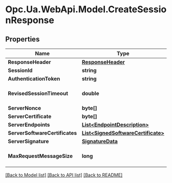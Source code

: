 # Opc.Ua.WebApi.Model.CreateSessionResponse

## Properties

Name | Type | Description | Notes
------------ | ------------- | ------------- | -------------
**ResponseHeader** | [**ResponseHeader**](ResponseHeader.md) |  | [optional] 
**SessionId** | **string** |  | [optional] 
**AuthenticationToken** | **string** |  | [optional] 
**RevisedSessionTimeout** | **double** |  | [optional] [default to 0D]
**ServerNonce** | **byte[]** |  | [optional] 
**ServerCertificate** | **byte[]** |  | [optional] 
**ServerEndpoints** | [**List&lt;EndpointDescription&gt;**](EndpointDescription.md) |  | [optional] 
**ServerSoftwareCertificates** | [**List&lt;SignedSoftwareCertificate&gt;**](SignedSoftwareCertificate.md) |  | [optional] 
**ServerSignature** | [**SignatureData**](SignatureData.md) |  | [optional] 
**MaxRequestMessageSize** | **long** |  | [optional] [default to 0]

[[Back to Model list]](../README.md#documentation-for-models) [[Back to API list]](../README.md#documentation-for-api-endpoints) [[Back to README]](../README.md)

